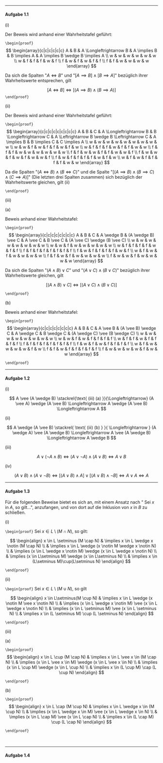 ***
#### Aufgabe 1.1

(i)

Der Beweis wird anhand einer Wahrheitstafel geführt:

`\begin{proof}`
$$
\begin{array}{c|c|c|c|c|c}
A & B & A \Longleftrightarrow B & A \implies B & B \implies A & A \implies B \wedge B \implies A \\
w & w & w & w & w & w \\
w & f & f & f & w & f \\
f & w & f & w & f & f \\
f & f & w & w & w & w
\end{array}
$$

Da sich die Spalten "$A \Longleftrightarrow B$" und "$[A \implies B] \wedge [B \implies A]$" bezüglich ihrer Wahrheitswerte entsprechen, gilt

$$
[A \Longleftrightarrow B] \Longleftrightarrow [(A \implies B) \wedge (B \implies A)]
$$
`\end{proof}`

(ii)

Der Beweis wird anhand einer Wahrheitstafel geführt:

`\begin{proof}`
$$
\begin{array}{c|c|c|c|c|c|c|c|c}
A & B & C & A \Longleftrightarrow B & B \Longleftrightarrow C & A \Leftrightarrow B \wedge B \Leftrightarrow C & A \implies B & B \implies C & C \implies A \\
w & w & w & w & w & w & w & w & w \\
w & w & f & w & f & f & w & f & w \\
w & f & f & f & w & f & f & w & w \\
f & f & f & w & w & w & w & w & w \\
f & f & w & w & f & f & w & w & f \\
f & w & w & f & w & f & w & w & f \\
f & w & f & f & f & f & w & f & w \\
w & f & w & f & f & f & f & w & w
\end{array}
$$

Da die Spalten "$(A \Longleftrightarrow B) \wedge (B \Longleftrightarrow C)$" und die Spalte "$[(A \implies B) \wedge (B \implies C) \wedge (C \implies A)]$" (Die letzten drei Spalten zusammen) sich bezüglich der Wahrheitswerte gleichen, gilt (ii)

`\end{proof}`

(iii)

(a)

Beweis anhand einer Wahrheitstafel:

`\begin{proof}`
$$
\begin{array}{c|c|c|c|c|c|c|c}
A & B & C & A \wedge B & (A \wedge B) \vee C & A \vee C & B \vee C & (A \vee C) \wedge (B \vee C) \\
w & w & w & w & w & w & w & w \\
w & w & f & w & w & w & w & w \\
w & f & f & f & f & w & f & f \\
f & f & f & f & f & f & f & f \\
f & w & f & f & f & f & w & f \\
w & f & w & f & w & w & w & w \\
f & f & w & f & w & w & w & w \\
f & w & w & f & w & w & w & w
\end{array}
$$

Da sich die Spalten "$(A \wedge B) \vee C$" und "$(A \vee C) \wedge (B \vee C)$" bezüglich ihrer Wahrheitswerte gleichen, gilt

$$
[(A \wedge B) \vee C] \Longleftrightarrow [(A \vee C) \wedge (B \vee C)]
$$

`\end{proof}`

(b)

Beweis anhand einer Wahrheitstafel:

`\begin{proof}`
$$
\begin{array}{c|c|c|c|c|c|c|c}
A & B & C & A \vee B & (A \vee B) \wedge C & A \wedge C & B \wedge C & (A \wedge C) \vee (B \wedge C) \\
w & w & w & w & w & w & w & w \\
w & w & f & w & f & f & f & f \\
w & f & f & w & f & f & f & f \\
f & f & f & f & f & f & f & f \\
f & w & f & w & f & f & f & f \\
w & f & w & w & w & w & f & w \\
f & f & w & f & f & f & f & f \\
f & w & w & w & w & f & w & w
\end{array}
$$

`\end{proof}`
<br> 

***
#### Aufgabe 1.2

(i)

$$
A \vee (A \wedge B) \stackrel{\text{ (iii) (a) }}{\Longleftrightarrow} (A \vee A) \wedge (A \vee B) \Longleftrightarrow A \wedge (A \vee B) \Longleftrightarrow A
$$

(ii)

$$
A \wedge (A \vee B) \stackrel{ \text{ (iii) (b) } }{ \Longleftrightarrow } (A \wedge A) \vee (A \wedge B) \Longleftrightarrow A \vee (A \wedge B) \Longleftrightarrow A \wedge B
$$

(iii)

$$
A \vee (\neg A \wedge B) \Longleftrightarrow (A \vee \neg A) \wedge (A \vee B) \Longleftrightarrow A \vee B
$$

(iv)

$$
(A \vee B) \wedge (A \vee \neg B) \Longleftrightarrow [(A \vee B) \wedge A] \vee [(A \vee B) \wedge \neg B] \Longleftrightarrow A \vee A \Longleftrightarrow A
$$

***

#### Aufgabe 1.3

Für die folgenden Beweise bietet es sich an, mit einem Ansatz nach " Sei $x$ in $A$, so gilt...", anzufangen, und von dort auf die Inklusion von $x$ in $B$ zu schließen.

(i)

`\begin{proof}`
Sei $x \in L \setminus (M \cap N)$, so gilt:

$$
\begin{align}
x \in L \setminus (M \cap N) & \implies x \in L \wedge x \notin (M \cap N) \\
 & \implies x \in L \wedge (x \notin M \wedge x \notin N) \\
 & \implies (x \in L \wedge x \notin M) \wedge (x \in L \wedge x \notin N) \\
 & \implies (x \in L\setminus M) \wedge (x \in L\setminus N) \\
 & \implies x \in (L\setminus M)\cup(L\setminus N)
\end{align}
$$

`\end{proof}`

(ii)

`\begin{proof}`
Sei $x \in L\setminus(M \cup N)$, so gilt

$$
\begin{align}
x \in L\setminus(M \cup N) & \implies x \in L \wedge (x \notin M \vee x \notin N) \\
 & \implies (x \in L \wedge x \notin M) \vee (x \in L \wedge x \notin N) \\
 & \implies (x \in L \setminus M) \vee (x \in L \setminus N) \\
 & \implies x \in (L \setminus M) \cup (L \setminus N)
\end{align}
$$

`\end{proof}`

(iii)

(a)

`\begin{proof}`
$$
\begin{align}
x \in L \cup (M \cap N) & \implies x \in L \vee x \in (M \cap N) \\
 & \implies (x \in L \vee x \in M) \wedge (x \in L \vee x \in N) \\
 & \implies (x \in L \cup M) \wedge (x \in L \cup N) \\
 & \implies x \in (L \cup M) \cap (L \cup N)
\end{align}
$$

`\end{proof}`

(b)

`\begin{proof}`
$$
\begin{align}
x \in L \cap (M \cup N) & \implies x \in L \wedge x \in (M \cup N) \\
 & \implies (x \in L \wedge x \in M) \vee (x \in L \wedge x \in N) \\
 & \implies (x \in L \cap M) \vee (x \in L \cap N) \\
 & \implies x \in (L \cap M) \cup (L \cap N)
\end{align}
$$

`\end{proof}`

<br> 

***
#### Aufgabe 1.4

